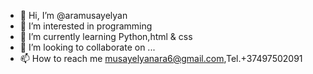 - 👋 Hi, I’m @aramusayelyan
- 👀 I’m interested in programming
- 🌱 I’m currently learning Python,html & css
- 💞️ I’m looking to collaborate on ...
- 📫 How to reach me musayelyanara6@gmail.com,Tel.+37497502091

<!---
aramusayelyan/aramusayelyan is a ✨ special ✨ repository because its `README.md` (this file) appears on your GitHub profile.
You can click the Preview link to take a look at your changes.
--->
